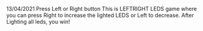 13/04/2021 
Press Left or Right button This is LEFTRIGHT LEDS game where you can press Right to increase the lighted LEDS or Left to decrease. 
After Lighting all leds, you win!
